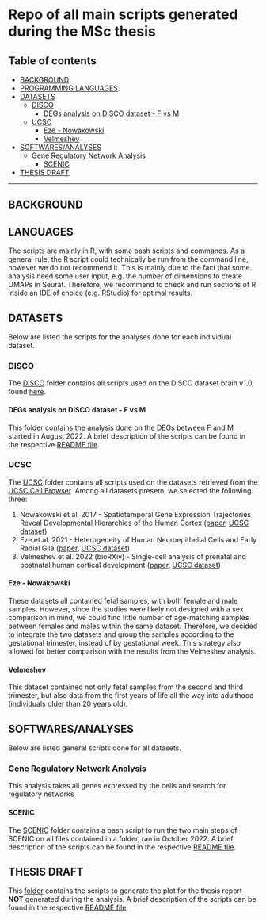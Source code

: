 # Repo of all main scripts generated during the MSc thesis

## Table of contents
* [BACKGROUND](#background)
* [PROGRAMMING LANGUAGES](#programming-languages)
* [DATASETS](#datasets)
  * [DISCO](#disco)
    * [DEGs analysis on DISCO dataset - F vs M](#degs-analysis-on-disco-dataset---f-vs-m)
  * [UCSC](#ucsc)
    * [Eze - Nowakowski](#eze---nowakowski)
    * [Velmeshev](#velmeshev)
* [SOFTWARES/ANALYSES](#softwares/analyses)
  * [Gene Regulatory Network Analysis](#gene-regulatory-network-analysis)
    * [SCENIC](#scenic)
* [THESIS DRAFT](#thesis-draft)

----------------------------------------------------------------------------------------------------------

## BACKGROUND

## LANGUAGES

The scripts are mainly in R, with some bash scripts and commands. As a general rule, the R script could technically be run from the command line, however we do not recommend it. This is mainly due to the fact that some analysis need some user input, e.g. the number of dimensions to create UMAPs in Seurat. Therefore, we recommend to check and run sections of R inside an IDE of choice (e.g. RStudio) for optimal results. 
   

## DATASETS

Below are listed the scripts for the analyses done for each individual dataset. 

### DISCO

The [DISCO](DISCO/) folder contains all scripts used on the DISCO dataset brain v1.0, found [here](https://www.immunesinglecell.org/atlasList). 

#### DEGs analysis on DISCO dataset - F vs M

This [folder](DISCO/DEGs) contains the analysis done on the DEGs between F and M started in August 2022. A brief description of the scripts can be found in the respective [README file](DISCO/DEGs/README.md). 

### UCSC

The [UCSC](UCSC/) folder contains all scripts used on the datasets retrieved from the [UCSC Cell Browser](https://cells-test.gi.ucsc.edu). Among all datasets presetn, we selected the following three:
1. Nowakowski et al. 2017 - Spatiotemporal Gene Expression Trajectories Reveal Developmental Hierarchies of the Human Cortex ([paper](https://www.science.org/doi/epdf/10.1126/science.aap8809), [UCSC dataset](https://cells-test.gi.ucsc.edu/?ds=cortex-dev))
2. Eze et al. 2021 - Heterogeneity of Human Neuroepithelial Cells and Early Radial Glia ([paper](https://www.nature.com/articles/s41593-020-00794-1), [UCSC dataset](https://cells-test.gi.ucsc.edu/?ds=early-brain))
3. Velmeshev et al. 2022 (bioRXiv) - Single-cell analysis of prenatal and postnatal human cortical development ([paper](https://www.biorxiv.org/content/10.1101/2022.10.24.513555v1.full.pdf), [UCSC dataset](https://cells-test.gi.ucsc.edu/?ds=cortical-dev+all))

#### Eze - Nowakowski

These datasets all contained fetal samples, with both female and male samples. However, since the studies were likely not designed with a sex comparison in mind, we could find little number of age-matching samples between females and males within the same dataset. Therefore, we decided to integrate the two datasets and group the samples according to the gestational trimester, instead of by gestational week. This strategy also allowed for better comparison with the results from the Velmeshev analysis. 

#### Velmeshev

This dataset contained not only fetal samples from the second and third trimester, but also data from the first years of life all the way into adulthood (individuals older than 20 years old). 

## SOFTWARES/ANALYSES

Below are listed general scripts done for all datasets. 

### Gene Regulatory Network Analysis

This analysis takes all genes expressed by the cells and search for regulatory networks

#### SCENIC

The [SCENIC](SCENIC/) folder contains a bash script to run the two main steps of SCENIC on all files contained in a folder, ran in October 2022. A brief description of the scripts can be found in the respective [README file](SCENIC/README.md). 

## THESIS DRAFT

This [folder](Thesis_draft) contains the scripts to generate the plot for the thesis report **NOT** generated during the analysis. A brief description of the scripts can be found in the respective [README file](Thesis_draft/README.md). 
